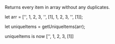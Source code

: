 Returns every item in array without any duplicates.

let arr = ['', 1, 2, 3, '', [1], 1, 2, 3, '', [1]];

let uniqueItems = getUniqueItems(arr);

uniqueItems is now ['', 1, 2, 3, [1]]
